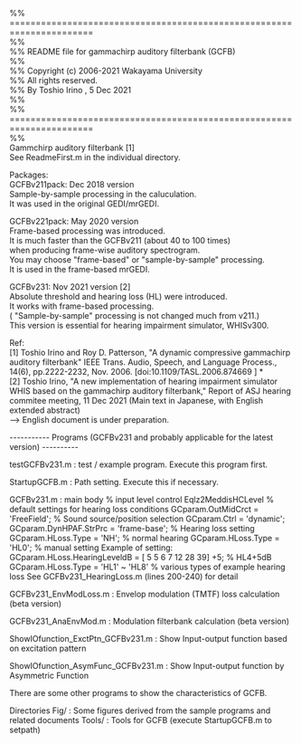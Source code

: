 %% ======================================================================  
%%  
%% README file for gammachirp auditory filterbank (GCFB)  
%%  
%% Copyright (c) 2006-2021  Wakayama University  
%% All rights reserved.  
%% By Toshio Irino , 5 Dec 2021  
%%  
%% ======================================================================  
%%  
Gammchirp auditory filterbank [1]  
See ReadmeFirst.m in the individual directory.  

Packages:  
GCFBv211pack:  Dec 2018 version  
	       Sample-by-sample processing in the caluculation.  
	       It was used in the original GEDI/mrGEDI.  
  
GCFBv221pack:  May 2020 version   
	       Frame-based processing was introduced.   
	       It is much faster than the GCFBv211 (about 40 to 100 times)  
	       when producing frame-wise auditory spectrogram.  
	       You may choose "frame-based" or "sample-by-sample" processing.  
	       It is used in the frame-based mrGEDI.  
  
GCFBv231:  Nov 2021 version [2]  
	       	Absolute threshold and hearing loss (HL) were introduced.  
 			It works with frame-based processing.  
	       	( "Sample-by-sample" processing is not changed much from v211.)  
			This version is essential for hearing impairment simulator, WHISv300.  
 
  
Ref:  
[1] Toshio Irino and Roy D. Patterson, "A dynamic compressive gammachirp auditory filterbank" IEEE Trans. Audio, Speech, and Language Process., 14(6), pp.2222-2232, Nov. 2006. [doi:10.1109/TASL.2006.874669 ] *		
[2] Toshio Irino, "A new implementation of hearing impairment simulator WHIS based on the gammachirp auditory filterbank," Report of ASJ hearing commitee meeting, 11 Dec 2021 (Main text in Japanese, with English extended abstract)  
--> English document is under preparation.  



----------- Programs  (GCFBv231 and probably applicable for the latest version) ----------

testGCFBv231.m :   test / example program. Execute this program first.

StartupGCFB.m :  Path setting. Execute this if necessary.

GCFBv231.m : main body
	% input level control
	Eqlz2MeddisHCLevel
	% default settings for hearing loss conditions
	GCparam.OutMidCrct = 'FreeField'; % Sound source/position selection
	GCparam.Ctrl = 'dynamic';  
	GCparam.DynHPAF.StrPrc = 'frame-base'; 
	% Hearing loss setting
	GCparam.HLoss.Type = 'NH';   % normal hearing
        GCparam.HLoss.Type = 'HL0'; % manual setting
	       Example of setting:  GCparam.HLoss.HearingLeveldB = [ 5  5  6  7 12 28 39] +5;  % HL4+5dB
        GCparam.HLoss.Type = 'HL1' ~ 'HL8' % various types of example hearing loss
	 	See GCFBv231_HearingLoss.m (lines 200-240) for detail
		
			      
GCFBv231_EnvModLoss.m :  Envelop modulation (TMTF) loss calculation (beta version)
	
GCFBv231_AnaEnvMod.m :  Modulation filterbank calculation (beta version)
	
ShowIOfunction_ExctPtn_GCFBv231.m :  Show Input-output function based on excitation pattern

ShowIOfunction_AsymFunc_GCFBv231.m :  Show Input-output function by Asymmetric Function 

There are some other programs to show the characteristics of GCFB. 

Directories 
	Fig/ :  Some figures derived from the sample programs and related documents
	Tools/ :  Tools for GCFB  (execute StartupGCFB.m to setpath)

